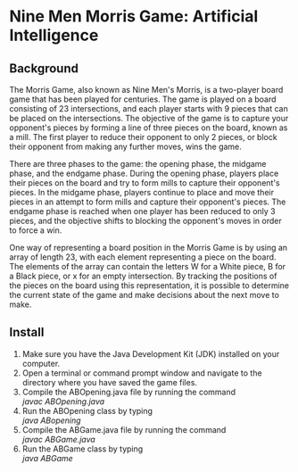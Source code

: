 # Nine Men Morris Game: Artificial Intelligence 
## Background
The Morris Game, also known as Nine Men's Morris, is a two-player board game that has been played for centuries. The game is played on a board consisting of 23 intersections, and each player starts with 9 pieces that can be placed on the intersections. The objective of the game is to capture your opponent's pieces by forming a line of three pieces on the board, known as a mill. The first player to reduce their opponent to only 2 pieces, or block their opponent from making any further moves, wins the game. </br>

There are three phases to the game: the opening phase, the midgame phase, and the endgame phase. During the opening phase, players place their pieces on the board and try to form mills to capture their opponent's pieces. In the midgame phase, players continue to place and move their pieces in an attempt to form mills and capture their opponent's pieces. The endgame phase is reached when one player has been reduced to only 3 pieces, and the objective shifts to blocking the opponent's moves in order to force a win. </br> 

One way of representing a board position in the Morris Game is by using an array of length 23, with each element representing a piece on the board. The elements of the array can contain the letters W for a White piece, B for a Black piece, or x for an empty intersection. By tracking the positions of the pieces on the board using this representation, it is possible to determine the current state of the game and make decisions about the next move to make.</br>

## Install 
1. Make sure you have the Java Development Kit (JDK) installed on your computer.
2. Open a terminal or command prompt window and navigate to the directory where you have saved the game files.
3. Compile the ABOpening.java file by running the command  </br>
 *javac ABOpening.java*
5. Run the ABOpening class by typing </br>
*java ABopening*
7. Compile the ABGame.java file by running the command </br>
 *javac ABGame.java*
8. Run the ABGame class by typing </br>
*java ABGame*


